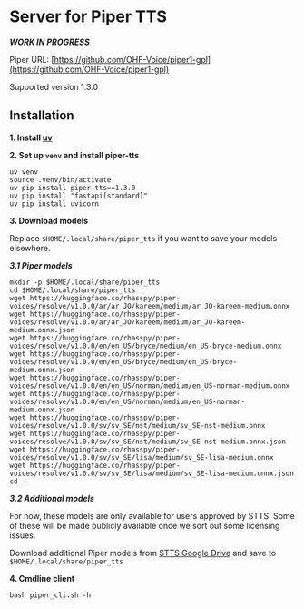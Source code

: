 # Server for Piper TTS

___WORK IN PROGRESS___

Piper URL: [https://github.com/OHF-Voice/piper1-gpl](https://github.com/OHF-Voice/piper1-gpl)

Supported version 1.3.0


## Installation

**1. Install [uv](https://docs.astral.sh/uv/getting-started/installation)**

**2. Set up `venv` and install piper-tts**


```
uv venv
source .venv/bin/activate
uv pip install piper-tts==1.3.0
uv pip install "fastapi[standard]"
uv pip install uvicorn
```

**3. Download models**

Replace `$HOME/.local/share/piper_tts` if you want to save your models elsewhere.

<!-- In that case, you also have to update `paths` in your config file (see below). -->

___3.1 Piper models___

```
mkdir -p $HOME/.local/share/piper_tts
cd $HOME/.local/share/piper_tts
wget https://huggingface.co/rhasspy/piper-voices/resolve/v1.0.0/ar/ar_JO/kareem/medium/ar_JO-kareem-medium.onnx
wget https://huggingface.co/rhasspy/piper-voices/resolve/v1.0.0/ar/ar_JO/kareem/medium/ar_JO-kareem-medium.onnx.json
wget https://huggingface.co/rhasspy/piper-voices/resolve/v1.0.0/en/en_US/bryce/medium/en_US-bryce-medium.onnx
wget https://huggingface.co/rhasspy/piper-voices/resolve/v1.0.0/en/en_US/bryce/medium/en_US-bryce-medium.onnx.json
wget https://huggingface.co/rhasspy/piper-voices/resolve/v1.0.0/en/en_US/norman/medium/en_US-norman-medium.onnx
wget https://huggingface.co/rhasspy/piper-voices/resolve/v1.0.0/en/en_US/norman/medium/en_US-norman-medium.onnx.json
wget https://huggingface.co/rhasspy/piper-voices/resolve/v1.0.0/sv/sv_SE/nst/medium/sv_SE-nst-medium.onnx
wget https://huggingface.co/rhasspy/piper-voices/resolve/v1.0.0/sv/sv_SE/nst/medium/sv_SE-nst-medium.onnx.json
wget https://huggingface.co/rhasspy/piper-voices/resolve/v1.0.0/sv/sv_SE/lisa/medium/sv_SE-lisa-medium.onnx
wget https://huggingface.co/rhasspy/piper-voices/resolve/v1.0.0/sv/sv_SE/lisa/medium/sv_SE-lisa-medium.onnx.json
cd -
```
___3.2 Additional models___

For now, these models are only available for users approved by STTS. Some of these will be made publicly available once we sort out some licensing issues.

Download additional Piper models from [STTS Google Drive](https://drive.google.com/drive/folders/1quDWeW1Vemky1YFdLv17m8Chtpg7ZPSO?usp=sharing) and save to `$HOME/.local/share/piper_tts`

<!-- Download Deep Phonemizer models from [STTS Google Drive](https://drive.google.com/drive/folders/1XAgg_fu7Ay4eEad0n5WW7m-IX1XKIXNz?usp=sharing) and save to `$HOME/.local/share/deep_phonemizer` -->



**4. Cmdline client**

`bash piper_cli.sh -h`


<!--
**4. Check config**

Verify paths and other config settings in `config_sample.env`


**5. Server**

___5.1 Start server___

```
uvicorn piper_server:app --env-file config_sample.env
```


___5.2 Access server___

Use your browser to go to http://127.0.0.1:8000/docs


___5.3 Audio and other output___

Output files will be in the `output_path` folder defined in the config file, default: `./audio_files`:

* wav – audio output
* json – same as server response

There are currently two ways to listen to the generated audio:

1. Play the file `latest.wav` in your `output_path`
2. Use your browser to copy the `audio` path from the server response, and paste it in the browser's address field as `http://127.0.0.1:8000/static/AUDIOILE.wav` or `http://127.0.0.1:8000/static/latest.wav`

Please note that the server's default setting is to clear the `output_path` on startup. This can be configured in the config file (see `config_sample.json`).

-->

